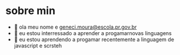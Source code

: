  # sobre min

- 👋 ola meu nome e geneci.moura@escola.pr.gov.br
- 👀 eu estou interressado a aprender a progamarnovas linguagens
- 🌱 eu estou aprendendo a progamar recentemente a linguagem de javascript e scrsteh




